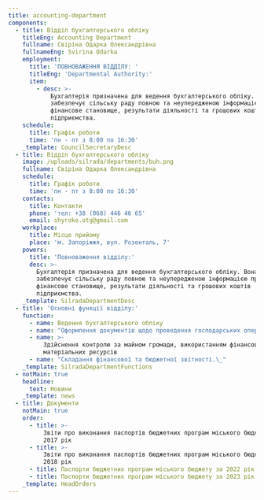 ```yaml
---
title: accounting-department
components:
  - title: Відділ бухгалтерського обліку
    titleEng: Accounting Department
    fullname: Свіріна Одарка Олександрівна
    fullnameEng: Svirina Odarka
    employment:
      title: 'ПОВНОВАЖЕННЯ ВІДДІЛУ: '
      titleEng: 'Departmental Authority:'
      item:
        - desc: >-
            Бухгалтерія призначена для ведення бухгалтерського обліку. Вона
            забезпечує сільську раду повною та неупередженою інформацією про
            фінансове становище, результати діяльності та грошових коштів
            підприємства.
    schedule:
      title: Графік роботи
      time: 'пн - пт з 8:00 по 16:30'
    _template: CouncilSecretaryDesc
  - title: Відділ бухгалтерського обліку
    image: /uploads/silrada/departments/buh.png
    fullname: Свіріна Одарка Олександрівна
    schedule:
      title: Графік роботи
      time: 'пн - пт з 8:00 по 16:30'
    contacts:
      title: Контакти
      phone: 'тел: +38 (068) 446 46 65'
      email: shyroke.otg@gmail.com
    workplace:
      title: Місце прийому
      place: 'м. Запоріжжя, вул. Розенталь, 7'
    powers:
      title: 'Повноваження відділу:'
      desc: >-
        Бухгалтерія призначена для ведення бухгалтерського обліку. Вона
        забезпечує сільську раду повною та неупередженою інформацією про
        фінансове становище, результати діяльності та грошових коштів
        підприємства.
    _template: SilradaDepartmentDesc
  - title: 'Основні функції відділу:'
    function:
      - name: Ведення бухгалтерського обліку
      - name: "Оформлення документів щодо проведення господарських операцій, взятті бюджетних зобов’язань, їх реєстрації в органах Державної казначейської служби\_"
      - name: >-
          Здійснення контролю за майном громади, використанням фінансових та
          матеріальних ресурсів
      - name: "Складання фінансової та бюджетної звітності.\_"
    _template: SilradaDepartmentFunctions
  - notMain: true
    headline:
      text: Новини
    _template: news
  - title: Документи
    notMain: true
    order:
      - title: >-
          Звіти про виконання паспортів бюджетних програм міського бюджету за
          2017 рік
      - title: >-
          Звіти про виконання паспортів бюджетних програм міського бюджету за
          2018 рік
      - title: Паспорти бюджетних програм міського бюджету за 2022 рік
      - title: Паспорти бюджетних програм міського бюджету за 2023 рік
    _template: HeadOrders
---
```


